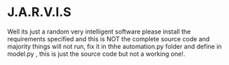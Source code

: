 # J.A.R.V.I.S
Well  its just a random very intelligent software
please install the requirements specified and this is NOT the complete source code and majority things will not run, fix it in thhe automation.py folder and define in model.py , this is just the source code but not a working one!.
